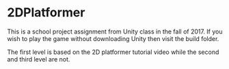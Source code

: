 # 2DPlatformer
This is a school project assignment from Unity class in the fall of 2017.
If you wish to play the game without downloading Unity then visit the build folder.

The first level is based on the 2D platformer tutorial video while the second and third level are not.

